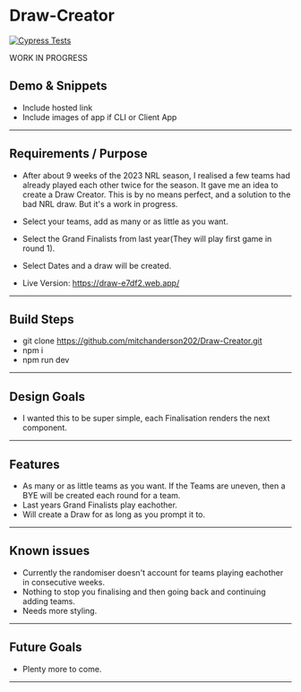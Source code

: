 # Draw-Creator

[![Cypress Tests](https://github.com/mitchanderson202/Draw-Creator/actions/workflows/main.yml/badge.svg)](https://github.com/mitchanderson202/Draw-Creator/actions/workflows/main.yml)

WORK IN PROGRESS

## Demo & Snippets

- Include hosted link
- Include images of app if CLI or Client App

---

## Requirements / Purpose

- After about 9 weeks of the 2023 NRL season, I realised a few teams had already played each other twice for the season. It gave me an idea to create a Draw Creator. This is by no means perfect, and a solution to the bad NRL draw. But it's a work in progress.
- Select your teams, add as many or as little as you want.
- Select the Grand Finalists from last year(They will play first game in round 1).
- Select Dates and a draw will be created.

- Live Version: https://draw-e7df2.web.app/

---

## Build Steps

- git clone https://github.com/mitchanderson202/Draw-Creator.git
- npm i
- npm run dev

---

## Design Goals

- I wanted this to be super simple, each Finalisation renders the next component.

---

## Features

- As many or as little teams as you want. If the Teams are uneven, then a BYE will be created each round for a team.
- Last years Grand Finalists play eachother.
- Will create a Draw for as long as you prompt it to.

---

## Known issues

- Currently the randomiser doesn't account for teams playing eachother in consecutive weeks.
- Nothing to stop you finalising and then going back and continuing adding teams.
- Needs more styling.

---

## Future Goals

- Plenty more to come.

---
